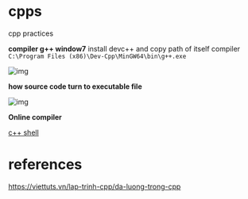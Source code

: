 # cpps
cpp practices

**compiler g++ window7**
install devc++ and copy path of itself compiler `C:\Program Files (x86)\Dev-Cpp\MinGW64\bin\g++.exe`

![img](./img/path.png)

**how source code turn to executable file**

![img](./img/cap.png)

**Online compiler**

[c++ shell](https://cpp.sh/)

# references

https://viettuts.vn/lap-trinh-cpp/da-luong-trong-cpp